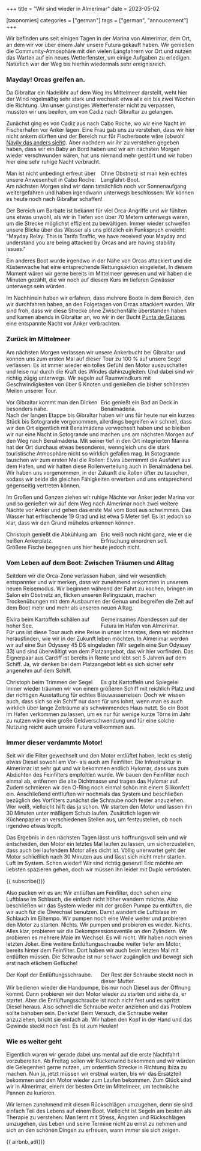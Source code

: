 +++
title = "Wir sind wieder in Almerimar"
date = 2023-05-02

[taxonomies]
categories = ["german"]
tags = ["german", "annoucement"]
+++

Wir befinden uns seit einigen Tagen in der Marina von Almerimar, dem Ort, an dem wir vor über einem Jahr unsere Futura gekauft haben. Wir genießen die Community-Atmosphäre mit den vielen Langfahrern vor Ort und nutzen das Warten auf ein neues Wetterfenster, um einige Aufgaben zu erledigen. Natürlich war der Weg bis hierhin wiedermals sehr ereignisreich.

<!-- more -->

### Mayday! Orcas greifen an.

Da Gibraltar ein Nadelöhr auf dem Weg ins Mittelmeer darstellt, weht hier der Wind regelmäßig sehr stark und wechselt etwa alle ein bis zwei Wochen die Richtung. Um unser günstiges Wetterfenster nicht zu verpassen, mussten wir uns beeilen, um von Cadiz nach Gibraltar zu gelangen.

Zunächst ging es von Cadiz aus nach Cabo Roche, wo wir eine Nacht im Fischerhafen vor Anker lagen. Eine Frau gab uns zu verstehen, dass wir hier nicht ankern dürften und der Bereich nur für Fischerboote wäre (obwohl [Navily das anders sieht](https://www.navily.com/mouillage/cabo-roche/55883)). Aber nachdem wir ihr zu verstehen gegeben haben, dass wir ein Baby an Bord haben und wir am nächsten Morgen wieder verschwunden wären, hat uns niemand mehr gestört und wir haben hier eine sehr ruhige Nacht verbracht.


<img class="img-half" src="/img/wieder-in-almerimar/obstnetz.jpg" alt=""/>
<img class="img-half"src="/img/wieder-in-almerimar/fischerhafen.jpg" alt="" style="float:left;"/>
<div class="img-subtext" style="width:50%; float:left;">Man ist nicht unbedingt erfreut über unsere Anwesenheit in Cabo Roche.</div>
<div class="img-subtext" style="width:50%; float:left;">Ohne Obstnetz ist man kein echtes Langfahrt-Boot.</div>
<div class="clearfix"></div>

Am nächsten Morgen sind wir dann tatsächlich noch vor Sonnenaufgang weitergefahren und haben irgendwann unterwegs beschlossen: Wir können es heute noch nach Gibraltar schaffen!

Der Bereich um Barbate ist bekannt für viel Orca-Angriffe und wir fühlten uns etwas unwohl, als wir in Tiefen von über 70 Metern unterwegs waren, um die Strecke möglichst effizient zu bewältigen. Immer wieder schweifen unsere Blicke über das Wasser als uns plötzlich ein Funkspruch erreicht: "Mayday Relay: This is Tarifa Traffic, we have received your Mayday and understand you are being attacked by Orcas and are having stability issues."

Ein anderes Boot wurde irgendwo in der Nähe von Orcas attackiert und die Küstenwache hat eine entsprechende Rettungsaktion eingeleitet. In diesem Moment wären wir gerne bereits im Mittelmeer gewesen und wir haben die Minuten gezählt, die wir noch auf diesem Kurs im tieferen Gewässer unterwegs sein würden.

Im Nachhinein haben wir erfahren, dass mehrere Boote in dem Bereich, den wir durchfahren haben, an den Folgetagen von Orcas attackiert wurden. Wir sind froh, dass wir diese Strecke ohne Zwischenfälle überstanden haben und kamen abends in Gibraltar an, wo wir in der Bucht [Punta de Getares](https://www.navily.com/mouillage/punta-de-getares/43802) eine entspannte Nacht vor Anker verbrachten.

### Zurück im Mittelmeer

Am nächsten Morgen verlassen wir unsere Ankerbucht bei Gibraltar und können uns zum ersten Mal auf dieser Tour zu 100 % auf unsere Segel verlassen. Es ist immer wieder ein tolles Gefühl den Motor auszuschalten und leise nur durch die Kraft des Windes dahinzugleiten. Und dabei sind wir richtig zügig unterwegs. Wir segeln auf Raumwindkurs mit Geschwindigkeiten von über 6 Knoten und genießen die bisher schönsten Meilen unserer Tour.

<img class="img-half" src="/img/wieder-in-almerimar/eric_badet.jpg" alt="" />
<img class="img-half" src="/img/wieder-in-almerimar/tanker.jpg" alt="" style=float:left;"/>
<div class="img-subtext" style="width:50%; float:left;">Vor Gibraltar kommt man den Dicken besonders nahe.</div>
<div class="img-subtext" style="width:50%; float:left;">Eric genießt ein Bad an Deck in Benalmádena.</div>


Nach der langen Etappe bis Gibraltar haben wir uns für heute nur ein kurzes Stück bis Sotogrande vorgenommen, allerdings begreifen wir schnell, dass wir den Ort eigentlich mit Benalmádena verwechselt haben und so bleiben wir nur eine Nacht in Sotogrande und machen uns am nächsten Morgen auf den Weg nach Benalmádena. Mit seiner tief in den Ort integrierten Marina hat der Ort durchaus etwas besonderes, wenngleich uns die stark touristische Atmosphäre nicht so wirklich gefallen mag. In Sotogrande tauschen wir zum ersten Mal die Rollen: Elvira übernimmt die Ausfahrt aus dem Hafen, und wir halten diese Rollenverteilung auch in Benalmádena bei. Wir haben uns vorgenommen, in der Zukunft die Rollen öfter zu tauschen, sodass wir beide die gleichen Fähigkeiten erwerben und uns entsprechend gegenseitig vertreten können.

Im Großen und Ganzen ziehen wir ruhige Nächte vor Anker jeder Marina vor und so genießen wir auf dem Weg nach Almerimar noch zwei weitere Nächte vor Anker und gehen das erste Mal vom Boot aus schwimmen. Das Wasser hat erfrischende 19 Grad und ist etwa 5 Meter tief. Es ist jedoch so klar, dass wir den Grund mühelos erkennen können. 

<img class="img-half" src="/img/wieder-in-almerimar/elvira_schwimmen.jpg" alt="" />
<img class="img-half" src="/img/wieder-in-almerimar/christoph_schwimmen.jpg" alt="" style=float:left;"/>
<div class="img-subtext" style="width:50%; float:left;">Christoph genießt die Abkühlung am heißen Ankerplatz.</div>
<div class="img-subtext" style="width:50%; float:left;">Eric weiß noch nicht ganz, wie er die Erfrischung einordnen soll.</div>

Größere Fische begegnen uns hier heute jedoch nicht.

### Vom Leben auf dem Boot: Zwischen Träumen und Alltag

Seitdem wir die Orca-Zone verlassen haben, sind wir wesentlich entspannter und wir merken, dass wir zunehmend ankommen in unserem neuen Reisemodus. Wir beginnen während der Fahrt zu kochen, bringen im Salon ein Obstnetz an, flicken unseren Relingszaun, machen Trockenübungen mit dem Ausbaumen der Genua und begreifen die Zeit auf dem Boot mehr und mehr als unseren neuen Alltag.

<img class="img-half" src="/img/wieder-in-almerimar/abendessen.jpg" alt="" />
<img class="img-half" src="/img/wieder-in-almerimar/kartoffeln.jpg" alt="" style=float:left;"/>
<div class="img-subtext" style="width:50%; float:left;">Elvira beim Kartoffeln schälen auf hoher See.</div>
<div class="img-subtext" style="width:50%; float:left;">Gemeinsames Abendessen auf der Futura im Hafen von Almerimar.</div>


Für uns ist diese Tour auch eine Reise in unser Innerstes, denn wir möchten herausfinden, wie wir in der Zukunft leben möchten. In Almerimar werden wir auf eine Sun Odyssey 45 DS eingeladen (Wir segeln eine Sun Odyssey 33) und sind überwältigt von dem Platzangebot, das wir hier vorfinden. Das Eignerpaar aus Cardiff ist bereits in Rente und lebt seit 5 Jahren auf dem Schiff. Ja, wir denken bei dem Platzangebot lebt es sich sicher sehr angenehm auf dem Schiff.

<img class="img-half" src="/img/wieder-in-almerimar/kochen.jpg" alt="" />
<img class="img-half" src="/img/wieder-in-almerimar/winschen.jpg" alt="" style=float:left;"/>
<div class="img-subtext" style="width:50%; float:left;">Christoph beim Trimmen der Segel</div>
<div class="img-subtext" style="width:50%; float:left;">Es gibt Kartoffeln und Spiegelei</div>

Immer wieder träumen wir von einem größeren Schiff mit reichlich Platz und der richtigen Ausstattung für echtes Blauwasserreisen. Doch wir wissen auch, dass sich so ein Schiff nur dann für uns lohnt, wenn man es auch wirklich über lange Zeiträume als schwimmendes Haus nutzt. So ein Boot im Hafen verkommen zu lassen, um es nur für wenige kurze Törns im Jahr zu nutzen wäre eine große Geldverschwendung und für eine solche Nutzung reicht auch unsere Futura vollkommen aus.


### Immer dieser verdammte Motor!

Seit wir die Filter gewechselt und den Motor entlüftet haben, leckt es stetig etwas Diesel sowohl am Vor- als auch am Feinfilter. Die Infrastruktur in Almerimar ist sehr gut und wir bekommen endlich Hylomar, dass uns zum Abdichten des Feinfilters empfohlen wurde. Wir bauen den Feinfilter noch einmal ab, entfernen die alte Dichtmasse und tragen das Hylomar auf. Zudem schmieren wir den O-Ring noch einmal schön mit einem Silikonfett ein. Anschließend entflüften wir nochmals das System und beschließen bezüglich des Vorfilters zunächst die Schraube noch fester anzuziehen. Wer weiß, vielleicht hilft das ja schon. Wir starten den Motor und lassen ihn 30 Minuten unter mäßigem Schub laufen. Zusätzlich legen wir Küchenpapier an verschiedenen Stellen aus, um festzustellen, ob noch irgendwo etwas tropft.

Das Ergebnis in den nächsten Tagen lässt uns hoffnungsvoll sein und wir entscheiden, den Motor ein letztes Mal laufen zu lassen, um sicherzustellen, dass auch bei laufendem Motor alles dicht ist. Völlig unerwartet geht der Motor schließlich nach 30 Minuten aus und lässt sich nicht mehr starten. Luft im System. Schon wieder! Wir sind richtig genervt! Eric möchte am liebsten spazieren gehen, doch wir müssen ihn leider mit Duplo vertrösten.

{{ subscribe()}}

Also packen wir es an: Wir entlüften am Feinfilter, doch sehen eine Luftblase im Schlauch, die einfach nicht höher wandern möchte. Also beschließen wir das System wieder mit der großen Pumpe zu entlüften, die wir auch für die Ölwechsel benutzen. Damit wandert die Luftblase im Schlauch im Eiltempo. Wir pumpen noch eine Weile weiter und probieren den Motor zu starten. Nichts. Wir pumpen und probieren es wieder. Nichts. Alles klar, probieren wir die Dekompressionsventile an den Zylindern. Wir probieren es mehrere Male im Wechsel. Es will nicht. Wir haben noch einen letzten Joker. Eine weitere Entlüftungsschraube weiter tiefer am Motor, bereits hinter dem Feinfilter. Dort haben wir auch beim letzten Mal mit entlüften müssen. Die Schraube ist nur schwer zugänglich und bewegt sich erst nach etlichem Gefluche!

<img class="img-half" src="/img/wieder-in-almerimar/bolzen.jpg" alt="" />
<img class="img-half" src="/img/wieder-in-almerimar/schraube.jpg" alt="" style=float:left;"/>
<div class="img-subtext" style="width:50%; float:left;">Der Kopf der Entlüftungsschraube.</div>
<div class="img-subtext" style="width:50%; float:left;">Der Rest der Schraube steckt noch in dieser Mutter.</div>


Wir bedienen wieder die Handpumpe, bis nur noch Diesel aus der Öffnung kommt. Dann probieren wir den Motor wieder zu starten und siehe da, er startet. Aber die Entlüftungsschraube ist noch nicht fest und es spritzt Diesel heraus. Also schnell die Schraube weiter anziehen und das Problem sollte behoben sein. Denkste! Beim Versuch, die Schraube weiter anzuziehen, bricht sie einfach ab. Wir haben den Kopf in der Hand und das Gewinde steckt noch fest. Es ist zum Heulen!

### Wie es weiter geht

Eigentlich waren wir gerade dabei uns mental auf die erste Nachtfahrt vorzubereiten. Ab Freitag sollen wir Rückenwind bekommen und wir würden die Gelegenheit gerne nutzen, um ordentlich Strecke in Richtung Ibiza zu machen. Nun ja, jetzt müssen wir erstmal warten, bis wir das Ersatzteil bekommen und den Motor wieder zum Laufen bekommen. Zum Glück sind wir in Almerimar, einem der besten Orte im Mittelmeer, um technische Pannen zu kurieren.

Wir lernen zunehmend mit diesen Rückschlägen umzugehen, denn sie sind einfach Teil des Lebens auf einem Boot. Vielleicht ist Segeln am besten als Therapie zu verstehen: Man lernt mit Stress, Ängsten und Rückschlägen umzugehen, das Leben und seine Termine nicht zu ernst zu nehmen und sich an den schönen Dingen zu erfreuen, wann immer sie sich zeigen.

{{ airbnb_ad()}}


